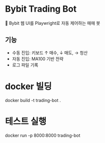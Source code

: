 # Bybit Trading Bot

🚀 Bybit 웹 UI를 Playwright로 자동 제어하는 매매 봇

## 기능
- 수동 진입: 키보드 ↑ 매수, ↓ 매도, → 청산
- 자동 진입: MA100 기반 전략
- 로그 파일 기록

# docker 빌딩
docker build -t trading-bot .

# 테스트 실행
docker run -p 8000:8000 trading-bot